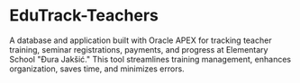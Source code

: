 # EduTrack-Teachers
A database and application built with Oracle APEX for tracking teacher training, seminar registrations, payments, and progress at Elementary School "Đura Jakšić." This tool streamlines training management, enhances organization, saves time, and minimizes errors.
